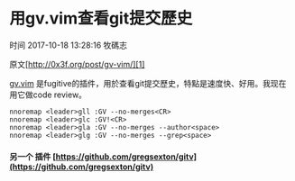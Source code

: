 # 用gv.vim查看git提交歷史

 时间 2017-10-18 13:28:16  牧碼志

原文[http://0x3f.org/post/gv-vim/][1]


[gv.vim][5] 是fugitive的插件，用於查看git提交歷史，特點是速度快、好用。我现在用它做code review。 

    nnoremap <leader>gll :GV --no-merges<CR>
    nnoremap <leader>glc :GV!<CR>
    nnoremap <leader>gla :GV --no-merges --author<space>
    nnoremap <leader>glg :GV --no-merges --grep<space>

#### 另一个 插件 [https://github.com/gregsexton/gitv](https://github.com/gregsexton/gitv)

[1]: http://0x3f.org/post/gv-vim/

[5]: https://github.com/junegunn/gv.vim